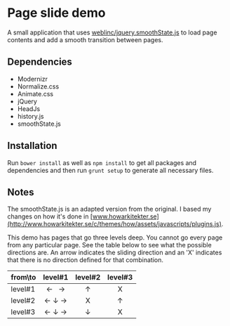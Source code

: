 # Page slide demo
A small application that uses [weblinc/jquery.smoothState.js](https://github.com/weblinc/jquery.smoothState.js) to load page contents and add a smooth transition between pages.

## Dependencies
* Modernizr
* Normalize.css
* Animate.css
* jQuery
* HeadJs
* history.js
* smoothState.js

## Installation
Run `bower install` as well as `npm install` to get all packages and dependencies and then run `grunt setup` to generate all necessary files.

## Notes
The smoothState.js is an adapted version from the original. I based my changes on how it's done in [www.howarkitekter.se](http://www.howarkitekter.se/c/themes/how/assets/javascripts/plugins.js).

This demo has pages that go three levels deep. You cannot go every page from any particular page. See the table below to see what the possible directions are. An arrow indicates the sliding direction and an 'X' indicates that there is no direction defined for that combination.

| from\to |      level#1       | level#2 | level#3 |
|---------|:------------------:|:-------:|:-------:|
| level#1 |←&nbsp;&nbsp;&nbsp;→|    ↑    |    X    |
| level#2 |←&nbsp;↓&nbsp;→     |    X    |    ↑    |
| level#3 |←&nbsp;↓&nbsp;→     |    ↓    |    X    |
